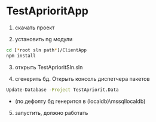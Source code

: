 # TestAprioritApp

1) скачать проект

2) установить ng модули
```sh
cd [*root sln path*]/ClientApp
npm install
```

3) открыть TestAprioritSln.sln

4) сгенерить бд. Открыть консоль диспетчера пакетов
```sh
Update-Database -Project TestApriorit.Data
```
- (по дефолту бд генерится в (localdb)\mssqllocaldb)
      
5) запустить, должно работать
